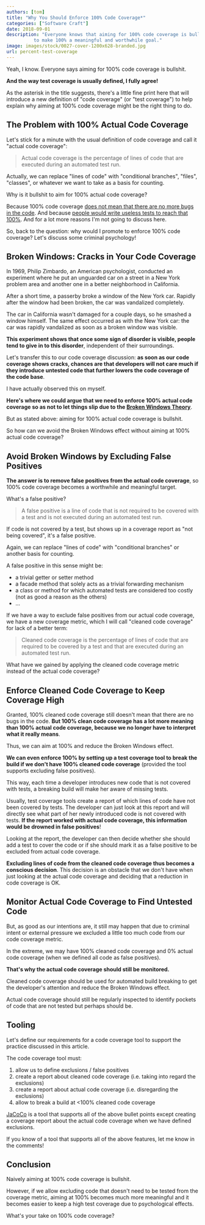 ```yaml
---
authors: [tom]
title: "Why You Should Enforce 100% Code Coverage*"
categories: ["Software Craft"]
date: 2018-09-01
description: "Everyone knows that aiming for 100% code coverage is bullshit. This article re-defines code coverage
          to make 100% a meaningful and worthwhile goal."
image: images/stock/0027-cover-1200x628-branded.jpg
url: percent-test-coverage
---
```




Yeah, I know. Everyone says aiming for 100% code coverage is bullshit.

**And the way test coverage is usually defined, I fully agree!**

As the asterisk in the title suggests, there's a little fine print here that will
introduce a new definition of "code coverage" (or "test coverage") to help explain why 
aiming at 100% code coverage might be the right thing to do.  

## The Problem with 100% Actual Code Coverage

Let's stick for a minute with the usual definition of code coverage and call it 
"actual code coverage":

> Actual code coverage is the percentage of lines of code that are executed
> during an automated test run.

Actually, we can replace "lines of code" with "conditional branches", "files", "classes",
or whatever we want to take as a basis for counting.

Why is it bullshit to aim for 100% actual code coverage? 

Because 100% code coverage [does not mean that there are no more bugs in the code](https://jeroenmols.com/blog/2017/11/28/coveragproblem/#app-coverage).
And because [people would write useless tests to reach that 100%](https://martinfowler.com/bliki/TestCoverage.html).
And for a lot more reasons I'm not going to discuss here. 

So, back to the question: why would I promote to enforce 100% code coverage? 
Let's discuss some criminal psychology! 

## Broken Windows: Cracks in Your Code Coverage

In 1969, Philip Zimbardo, an American psychologist, conducted an experiment where he put an unguarded car
on a street in a New York problem area and another one in a better neighborhood in California.

After a short time, a passerby broke a window of the New York car. Rapidly after the window had been broken,
the car was vandalized completely. 

The car in California wasn't damaged for a couple days, so he smashed a window himself. The same effect occurred
as with the New York car: the car was rapidly vandalized as soon as a broken window was visible.

**This experiment shows that once some sign of disorder is visible, people tend to give in to this disorder**, independent
of their surroundings.

Let's transfer this to our code coverage discussion: **as soon as our code coverage shows cracks,
chances are that developers will not care much if they introduce untested code that further lowers
the code coverage of the code base**.

I have actually observed this on myself.

**Here's where we could argue that we need to enforce 100% actual code coverage so as not to let things slip
due to the [Broken Windows Theory](https://en.wikipedia.org/wiki/Broken_windows_theory)**.

But as stated above: aiming for 100% actual code coverage is bullshit.

So how can we avoid the Broken Windows effect without aiming at 100% actual code coverage?

## Avoid Broken Windows by Excluding False Positives

**The answer is to remove false positives from the actual code coverage**, so 100% code coverage becomes a worthwhile
and meaningful target.

What's a false positive?

> A false positive is a line of code that is not required to be covered with a test
> and is not executed during an automated test run.

If code is not covered by a test, but shows up in a coverage report as "not being covered", it's a false positive.

Again, we can replace "lines of code" with "conditional branches" or another basis for counting.

A false positive in this sense might be:

* a trivial getter or setter method 
* a facade method that solely acts as a trivial forwarding mechanism
* a class or method for which automated tests are considered too costly (not as good a reason as the others)  
* ...

If we have a way to exclude false positives from our actual code coverage, we have a new
coverage metric, which I will call "cleaned code coverage" for lack of a better term:

> Cleaned code coverage is the percentage of lines of code that are 
> required to be covered by a test and that are executed
> during an automated test run.

What have we gained by applying the cleaned code coverage metric instead of the actual code coverage?

## Enforce Cleaned Code Coverage to Keep Coverage High

Granted, 100% cleaned code coverage still doesn't mean that there are no bugs in the code. **But 100%
clean code coverage has a lot more meaning than 100% actual code coverage, because we no longer
have to interpret what it really means**.

Thus, we can aim at 100% and reduce the Broken Windows effect.

**We can even enforce 100% by setting up a test coverage tool to break the build if we don't have 100%
cleaned code coverage** (provided the tool supports excluding false positives).

This way, each time a developer introduces new code that is not covered with tests, a breaking
build will make her aware of missing tests. 

Usually, test coverage tools create a report of which lines of code have not been covered by tests.
The developer can just look at this report and will directly see what part of her newly
introduced code is not covered with tests. **If the report worked with actual code coverage, this information
would be drowned in false positives**!

Looking at the report, the developer can then decide whether she should add a test to cover the code or
if she should mark it as a false positive to be excluded from actual code coverage.

**Excluding lines of code from the cleaned code coverage thus becomes a conscious decision**. This decision is an obstacle that
we don't have when just looking at the actual code coverage and deciding that a reduction in code coverage is OK. 

## Monitor Actual Code Coverage to Find Untested Code

But, as good as our intentions are, it still may happen that due to criminal intent or external pressure we excluded a
little too much code from our code coverage metric. 

In the extreme, we may have 100% cleaned code coverage and 0% actual code coverage (when we defined all code as
false positives). 

**That's why the actual code coverage should still be monitored.**

Cleaned code coverage should be used for automated build breaking to get the developer's attention and reduce
the Broken Windows effect.

Actual code coverage should still be regularly inspected to identify pockets of code that are not tested but perhaps
should be. 

## Tooling

Let's define our requirements for a code coverage tool to support the practice discussed in this article.

The code coverage tool must:

1. allow us to define exclusions / false positives 
2. create a report about cleaned code coverage (i.e. taking into regard the exclusions)
3. create a report about actual code coverage (i.e. disregarding the exclusions)
4. allow to break a build at <100% cleaned code coverage

[JaCoCo](/jacoco) is a tool that supports all of the above bullet points except creating a coverage report
about the actual code coverage when we have defined exclusions.

If you know of a tool that supports all of the above features, let me know in the comments!

## Conclusion

Naively aiming at 100% code coverage is bullshit. 

However, if we allow excluding code 
that doesn't need to be tested from the coverage metric, aiming at 100% becomes much more meaningful and it
becomes easier to keep a high test coverage due to psychological effects. 

What's your take on 100% code coverage?
